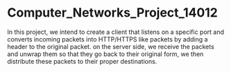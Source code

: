 # Computer_Networks_Project_14012
In this project, we intend to create a client that listens on a specific port and converts incoming packets into HTTP/HTTPS like packets by adding a header to the original packet. on the server side, we receive the packets and unwrap them so that they go back to their original form, we then distribute these packets to their proper destinations. 
